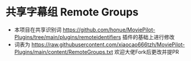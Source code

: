 # 共享字幕组 Remote Groups
- 本项目在共享识别词 https://github.com/honue/MoviePilot-Plugins/tree/main/plugins/remoteidentifiers 插件的基础上进行修改
- 词表为 https://raw.githubusercontent.com/xiaocao666tzh/MoviePilot-Plugins/main/content/RemoteGroups.txt 欢迎大佬Fork后更改并提PR
